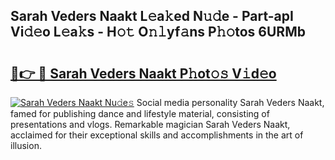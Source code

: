 ## Sarah Veders Naakt L𝚎a𝚔ed N𝚞𝚍e - Part-apI Vi𝚍𝚎o L𝚎a𝚔s - H𝚘𝚝 O𝚗𝚕yf𝚊ns P𝚑𝚘tos 6URMb

# <h2><a href="http://kfa8d6u.oniu.top/?m=Sarah+Veders+Naakt">🔗👉 🔴 Sarah Veders Naakt P𝚑ot𝚘𝚜 V𝚒d𝚎o</a></h2>

[![Sarah Veders Naakt Nu𝚍e𝚜](https://i.imgur.com/0qMVB7G.gif)](http://kfa8d6u.oniu.top/?m=Sarah+Veders+Naakt)
Social media personality Sarah Veders Naakt, famed for publishing dance and lifestyle material, consisting of presentations and vlogs. Remarkable magician Sarah Veders Naakt, acclaimed for their exceptional skills and accomplishments in the art of illusion.  
